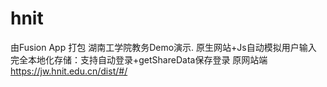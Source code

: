 # hnit
由Fusion App  打包
湖南工学院教务Demo演示.
原生网站+Js自动模拟用户输入
完全本地化存储：支持自动登录+getShareData保存登录
原网站端
https://jw.hnit.edu.cn/dist/#/
